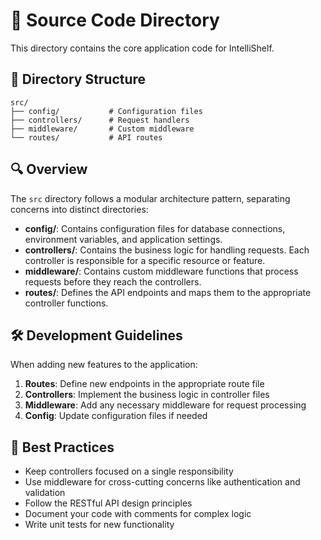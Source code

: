 # 📁 Source Code Directory

This directory contains the core application code for IntelliShelf.

## 📂 Directory Structure

```
src/
├── config/           # Configuration files
├── controllers/      # Request handlers
├── middleware/       # Custom middleware
└── routes/           # API routes
```

## 🔍 Overview

The `src` directory follows a modular architecture pattern, separating concerns into distinct directories:

- **config/**: Contains configuration files for database connections, environment variables, and application settings.
- **controllers/**: Contains the business logic for handling requests. Each controller is responsible for a specific resource or feature.
- **middleware/**: Contains custom middleware functions that process requests before they reach the controllers.
- **routes/**: Defines the API endpoints and maps them to the appropriate controller functions.

## 🛠️ Development Guidelines

When adding new features to the application:

1. **Routes**: Define new endpoints in the appropriate route file
2. **Controllers**: Implement the business logic in controller files
3. **Middleware**: Add any necessary middleware for request processing
4. **Config**: Update configuration files if needed

## 📝 Best Practices

- Keep controllers focused on a single responsibility
- Use middleware for cross-cutting concerns like authentication and validation
- Follow the RESTful API design principles
- Document your code with comments for complex logic
- Write unit tests for new functionality 